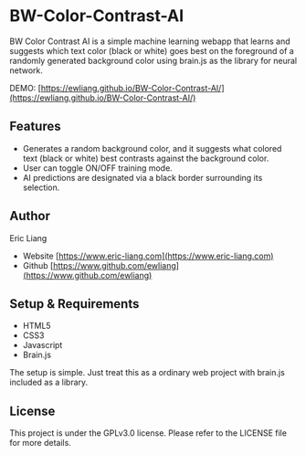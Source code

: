 # BW-Color-Contrast-AI
BW Color Contrast AI is a simple machine learning webapp that learns and suggests which text color (black or white) goes best on the foreground of a randomly generated background color using brain.js as the library for neural network.

DEMO: [https://ewliang.github.io/BW-Color-Contrast-AI/](https://ewliang.github.io/BW-Color-Contrast-AI/)

## Features
- Generates a random background color, and it suggests what colored text (black or white) best contrasts against the background color.
- User can toggle ON/OFF training mode.
- AI predictions are designated via a black border surrounding its selection.

## Author
Eric Liang
- Website [https://www.eric-liang.com](https://www.eric-liang.com)
- Github [https://www.github.com/ewliang](https://www.github.com/ewliang)

## Setup & Requirements

- HTML5
- CSS3
- Javascript
- Brain.js

The setup is simple. Just treat this as a ordinary web project with brain.js included as a library.

## License
This project is under the GPLv3.0 license. Please refer to the LICENSE file for more details.
